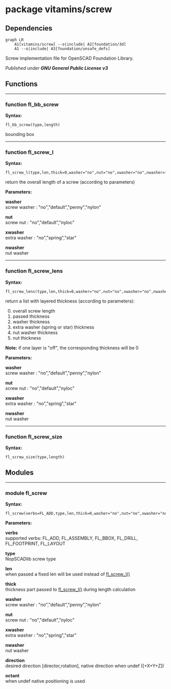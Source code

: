 # package vitamins/screw

## Dependencies

```mermaid
graph LR
    A1[vitamins/screw] --o|include| A2[foundation/3d]
    A1 --o|include| A3[foundation/unsafe_defs]
```

Screw implementation file for OpenSCAD Foundation Library.



*Published under __GNU General Public License v3__*

## Functions

---

### function fl_bb_screw

__Syntax:__

```text
fl_bb_screw(type,length)
```

bounding box

---

### function fl_screw_l

__Syntax:__

```text
fl_screw_l(type,len,thick=0,washer="no",nut="no",xwasher="no",nwasher=false)
```

return the overall length of a screw (according to parameters)

__Parameters:__

__washer__  
screw washer : "no","default","penny","nylon"

__nut__  
screw nut    : "no","default","nyloc"

__xwasher__  
extra washer : "no","spring","star"

__nwasher__  
nut washer


---

### function fl_screw_lens

__Syntax:__

```text
fl_screw_lens(type,len,thick=0,washer="no",nut="no",xwasher="no",nwasher=false)
```

return a list with layered thickness (according to parameters):

0. overall screw length
1. passed thickness
2. washer thickness
3. extra washer (spring or star) thickness
4. nut washer thickness
5. nut thickness

**Note:** if one layer is "off", the corresponding thickness will be 0


__Parameters:__

__washer__  
screw washer : "no","default","penny","nylon"

__nut__  
screw nut    : "no","default","nyloc"

__xwasher__  
extra washer : "no","spring","star"

__nwasher__  
nut washer


---

### function fl_screw_size

__Syntax:__

```text
fl_screw_size(type,length)
```

## Modules

---

### module fl_screw

__Syntax:__

    fl_screw(verbs=FL_ADD,type,len,thick=0,washer="no",nut="no",xwasher="no",nwasher=false,direction,octant)

__Parameters:__

__verbs__  
supported verbs: FL_ADD, FL_ASSEMBLY, FL_BBOX, FL_DRILL, FL_FOOTPRINT, FL_LAYOUT

__type__  
NopSCADlib screw type

__len__  
when passed a fixed len will be used instead of [fl_screw_l()](#function-fl_screw_l)

__thick__  
thickness part passed to [fl_screw_l()](#function-fl_screw_l) during length calculation

__washer__  
screw washer : "no","default","penny","nylon"

__nut__  
screw nut    : "no","default","nyloc"

__xwasher__  
extra washer : "no","spring","star"

__nwasher__  
nut washer

__direction__  
desired direction [director,rotation], native direction when undef ([+X+Y+Z])

__octant__  
when undef native positioning is used


